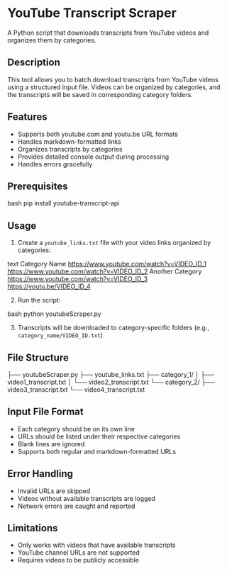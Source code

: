 # YouTube Transcript Scraper

A Python script that downloads transcripts from YouTube videos and organizes them by categories.

## Description

This tool allows you to batch download transcripts from YouTube videos using a structured input file. Videos can be organized by categories, and the transcripts will be saved in corresponding category folders.

## Features

- Supports both youtube.com and youtu.be URL formats
- Handles markdown-formatted links
- Organizes transcripts by categories
- Provides detailed console output during processing
- Handles errors gracefully

## Prerequisites
bash
pip install youtube-transcript-api


## Usage

1. Create a `youtube_links.txt` file with your video links organized by categories:

text
Category Name
https://www.youtube.com/watch?v=VIDEO_ID_1
https://www.youtube.com/watch?v=VIDEO_ID_2
Another Category
https://www.youtube.com/watch?v=VIDEO_ID_3
https://youtu.be/VIDEO_ID_4


2. Run the script:

bash
python youtubeScraper.py


3. Transcripts will be downloaded to category-specific folders (e.g., `category_name/VIDEO_ID.txt`)

## File Structure
├── youtubeScraper.py
├── youtube_links.txt
├── category_1/
│ ├── video1_transcript.txt
│ └── video2_transcript.txt
└── category_2/
├── video3_transcript.txt
└── video4_transcript.txt

## Input File Format

- Each category should be on its own line
- URLs should be listed under their respective categories
- Blank lines are ignored
- Supports both regular and markdown-formatted URLs

## Error Handling

- Invalid URLs are skipped
- Videos without available transcripts are logged
- Network errors are caught and reported

## Limitations

- Only works with videos that have available transcripts
- YouTube channel URLs are not supported
- Requires videos to be publicly accessible
